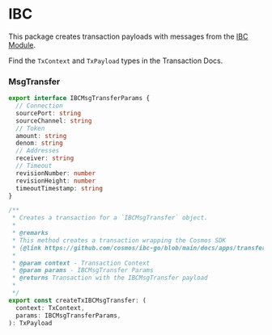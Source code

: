 # IBC

This package creates transaction payloads with messages from the [IBC Module](https://github.com/cosmos/ibc-go/tree/main/docs).

Find the `TxContext` and `TxPayload` types in the Transaction Docs.

### MsgTransfer

```ts
export interface IBCMsgTransferParams {
  // Connection
  sourcePort: string
  sourceChannel: string
  // Token
  amount: string
  denom: string
  // Addresses
  receiver: string
  // Timeout
  revisionNumber: number
  revisionHeight: number
  timeoutTimestamp: string
}

/**
 * Creates a transaction for a `IBCMsgTransfer` object.
 *
 * @remarks
 * This method creates a transaction wrapping the Cosmos SDK
 * {@link https://github.com/cosmos/ibc-go/blob/main/docs/apps/transfer/messages.md | IBCMsgTransfer}
 *
 * @param context - Transaction Context
 * @param params - IBCMsgTransfer Params
 * @returns Transaction with the IBCMsgTransfer payload
 *
 */
export const createTxIBCMsgTransfer: (
  context: TxContext,
  params: IBCMsgTransferParams,
): TxPayload 
```
